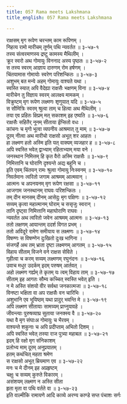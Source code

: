 ```yaml
---
title: 057 Rama meets Lakshmana
title_english: 057 Rama meets Lakshmana

---
```


<div class="audioEmbed"  caption="श्रीराम-हरिसीताराममूर्ति-घनपाठिभ्यां वचनम्" src="https://archive.org/download/Ramayana-recitation-Sriram-harisItArAmamUrti-Ghanapaati-v2/Kanda_3/Kanda_3_ARK-057-Ramena_Durnimiththa_Darshanam.mp3"></div>

राक्षसम् मृग रूपेण चरन्तम् काम रूपिणम् ।  
निहत्य रामो मारीचम् तूर्णम् पथि न्यवर्तत ॥ ३-५७-१  
तस्य संत्वरमाणस्य द्रष्टु कामस्य मैथिलीम् ।  
क्रूर स्वरो अथ गोमायुः विननाद अस्य पृष्ठतः ॥ ३-५७-२  
स तस्य स्वरम् आज्ञाय दारुणम् रोम हर्षणम् ।  
चिंतयामास गोमायोः स्वरेण परिशन्कितः ॥ ३-५७-३  
अशुभम् बत मन्ये अहम् गोमायुः वाश्यते यथा ।  
स्वस्ति स्यात् अपि वैदेह्या राक्षसैः भक्षणम् विना ॥ ३-५७-४  
मारीचेन तु विज्ञाय स्वरम् आलक्ष्य मामकम् ।  
विक्रुष्टम् मृग रूपेण लक्ष्मणः शृणुयात् यदि ॥ ३-५७-५  
स सौमित्रिः स्वरम् श्रुत्वा ताम् च हित्वा अथ मैथिलीम् ।  
तया एव प्रहितः क्षिप्रम् मत् सकाशम् इह एष्यति ॥ ३-५७-६  
राक्षसैः सहितैर् नूनम् सीताया ईप्सितो वधः ।  
कांचनः च मृगो भूत्वा व्यपनीय आश्रमात् तु माम् ॥ ३-५७-७  
दूरम् नीत्वा अथ मारीचो राक्षसो अभूत् शर आहतः ।  
हा लक्ष्मण हतो अस्मि इति यत् वाक्यम् व्यजहार ह ॥ ३-५७-८  
अपि स्वस्ति भवेत् द्वाभ्याम् रहिताभ्याम् मया वने ।  
जनस्थान निमित्तम् हि कृत वैरो अस्मि राक्षसैः ॥ ३-५७-९  
निमित्तानि च घोराणि दृश्यन्ते अद्य बहूनि च ।  
इति एवम् चिंतयन् रामः श्रुत्वा गोमायु निःस्वनम् ॥ ३-५७-१०  
निवर्तमानः त्वरितो जगाम आश्रमम् आत्मवान् ।  
आत्मनः च अपनयनम् मृग रूपेण रक्षसा ॥ ३-५७-११  
आजगाम जनस्थानम् राघवः परिशन्कितः ।  
तम् दीन मानसम् दीनम् आसेदुः मृग पक्षिणः ॥ ३-५७-१२  
सव्यम् कृत्वा महात्मानम् घोराम् च ससृजुः स्वरान् ।  
तानि दृष्ट्वा निमित्तानि महाघोराणि राघवः ।  
न्यवर्तत अथ त्वरितो जवेन आश्रमम् आत्मनः ॥ ३-५७-१३  
ततो लक्षणम् आयान्तम् ददर्श विगत प्रभम् ।  
ततो अविदूरे रामेण समीयाय स लक्ष्मणः ॥ ३-५७-१४  
विषण्णः स विषण्णेन दुःखितो दुःख भागिना ।  
संजगर्हे अथ तम् भ्राता दृष्टा लक्ष्मणम् आगतम् ॥ ३-५७-१५  
विहाय सीताम् विजने वने राक्षस सेविते ।  
गृहीत्वा च करम् सव्यम् लक्ष्मणम् रघुनंदनः ॥ ३-५७-१६  
उवाच मधुर उदर्कम् इदम् परुषम् आर्तवत् ।  
अहो लक्ष्मण गर्ह्यम् ते कृतम् यः त्वम् विहाय ताम् ॥ ३-५७-१७  
सीताम् इह आगतः सौम्य कच्चित् स्वस्ति भवेत् इति ।  
न मे अस्ति संशयो वीर सर्वथा जनकात्मजा ॥ ३-५७-१८  
विनष्टा भक्षिता वा अप राक्षसैः वन चारिभिः ।  
अशुभानि एव भूयिष्ठम् यथा प्रादुर् भवन्ति मे ॥ ३-५७-१९  
अपि लक्ष्मण सीतायाः सामग्र्यम् प्राप्नुयावहे ।  
जीवन्त्याः पुरुषव्याघ्र सुताया जनक्स्य वै ॥ ३-५७-२०  
यथा वै मृग संघाःअ गोमायुः च भैरवम् ।  
वाश्यन्ते शकुनाः च अपि प्रदीप्ताम् अभितो दिशम् ।  
अपि स्वस्ति भवेत् तस्या राज पुत्र्या महाबल ॥ ३-५७-२१  
इदम् हि रक्षो मृग संनिकाशम्  
प्रलोभ्य माम् दूरम् अनुप्रयातम् ।  
हतम् कथंचित् महता श्रमेण  
स राक्षसो अभूत् म्रियमाण एव ॥ ३-५७-२२  
मनः च मे दीनम् इह अप्रहृष्टम्  
चक्षुः च सव्यम् कुरुते विकारम् ।  
असंशयम् लक्ष्मण न अस्ति सीता  
हृता मृता वा पथि वर्तते वा ॥ ३-५७-२३  
इति वाल्मीकि रामायणे आदि काव्ये अरण्य काण्डे सप्त पंचाशः सर्गः